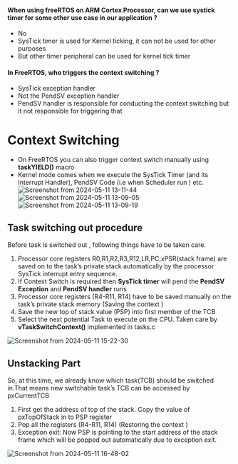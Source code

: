 #### When using freeRTOS  on ARM Cortex Processor, can we use systick timer for some other use case in our application ?
- No
- SysTick timer is used for Kernel ticking, it can not be used for other purposes
- But other timer peripheral can be used for kernel tick timer

#### In FreeRTOS, who triggers the context switching ?
- SysTick exception handler
- Not the PendSV exception handler
- PendSV handler is responsible for conducting the context switching but it not responsible for triggering that 
# Context Switching
- On FreeRTOS you can also trigger context switch manually using **taskYIELD()** macro
- Kernel mode comes when we execute the SysTick Timer (and its Interrupt Handler), PendSV Code (i.e when Scheduler run ) etc.
![Screenshot from 2024-05-11 13-11-44](https://github.com/PranabNandy/FreeRTOS/assets/34576104/655e2304-eede-4cdf-887f-a7316a20329d)
![Screenshot from 2024-05-11 13-09-05](https://github.com/PranabNandy/FreeRTOS/assets/34576104/1cb26f5d-d790-428e-aa33-1c022fce779e)
![Screenshot from 2024-05-11 13-09-19](https://github.com/PranabNandy/FreeRTOS/assets/34576104/f50ea482-c43f-47e0-a506-3d7402fbb366)

## Task switching out procedure
Before task is switched out , following things have to be taken care.
1. Processor core registers R0,R1,R2,R3,R12,LR,PC,xPSR(stack frame) are saved on to the task’s private stack automatically by the processor SysTick interrupt entry sequence.
2. If Context Switch is required then **SysTick timer** will pend the **PendSV Exception** and **PendSV handler** runs
3. Processor core registers (R4-R11, R14) have to be saved manually on the task’s private stack memory (Saving the context )
4. Save the new top of stack value (PSP) into first member of the TCB
5. Select the next potential Task to execute on the CPU. Taken care by **vTaskSwitchContext()** implemented in tasks.c

![Screenshot from 2024-05-11 15-22-30](https://github.com/PranabNandy/FreeRTOS/assets/34576104/5bcf4e61-de1c-4579-97c0-3de7c18cfa06)

## Unstacking Part 
So, at this time, we already know which task(TCB) should be switched in.That means new switchable task’s TCB can be accessed by pxCurrentTCB
1. First get the address of top of the stack. Copy the value of pxTopOfStack in to PSP register
2. Pop all the registers (R4-R11, R14) (Restoring the context )
3. Exception exit: Now PSP is pointing to the start address of the stack frame which will be popped out automatically due to exception exit.

![Screenshot from 2024-05-11 16-48-02](https://github.com/PranabNandy/FreeRTOS/assets/34576104/95d036f0-05a8-4399-8462-81a0d84f4772)

